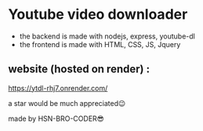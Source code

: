 # Youtube video downloader
- the backend is made with nodejs, express, youtube-dl
- the frontend is made with HTML, CSS, JS, Jquery

## website (hosted on render) :
https://ytdl-rhj7.onrender.com/

a star would be much appreciated😉

made by HSN-BRO-CODER😎
